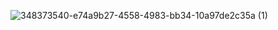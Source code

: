 ![348373540-e74a9b27-4558-4983-bb34-10a97de2c35a (1)](https://github.com/user-attachments/assets/20a43ab1-953e-4ac4-a98d-c48f91b794d7)
